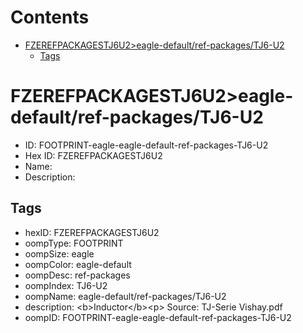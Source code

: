 



Contents
========

* [FZEREFPACKAGESTJ6U2>eagle-default/ref-packages/TJ6-U2](#fzerefpackagestj6u2eagle-defaultref-packagestj6-u2)
	* [Tags](#tags)

# FZEREFPACKAGESTJ6U2>eagle-default/ref-packages/TJ6-U2

- ID: FOOTPRINT-eagle-eagle-default-ref-packages-TJ6-U2
- Hex ID: FZEREFPACKAGESTJ6U2
- Name: 
- Description: 

## Tags

- hexID: FZEREFPACKAGESTJ6U2
- oompType: FOOTPRINT
- oompSize: eagle
- oompColor: eagle-default
- oompDesc: ref-packages
- oompIndex: TJ6-U2
- oompName: eagle-default/ref-packages/TJ6-U2
- description: &lt;b&gt;Inductor&lt;/b&gt;&lt;p&gt;&#xD;
Source: TJ-Serie Vishay.pdf
- oompID: FOOTPRINT-eagle-eagle-default-ref-packages-TJ6-U2
